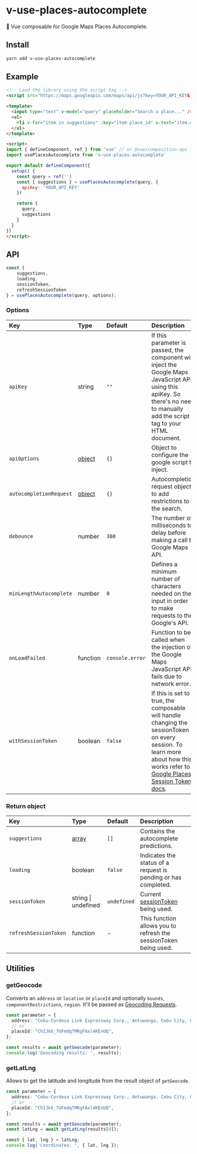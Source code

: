 # v-use-places-autocomplete

📍 Vue composable for Google Maps Places Autocomplete.

## Install

```sh
yarn add v-use-places-autocomplete
```

## Example

```html
<!-- Load the library using the script tag -->
<script src="https://maps.googleapis.com/maps/api/js?key=YOUR_API_KEY&libraries=places"></script>
```

```html
<template>
  <input type="text" v-model="query" placeholder="Search a place..." />
  <ul>
    <li v-for="item in suggestions" :key="item.place_id" v-text="item.description" />
  </ul>
</template>

<script>
import { defineComponent, ref } from 'vue' // or @vue/composition-api
import usePlacesAutocomplete from 'v-use-places-autocomplete'

export default defineComponent({
  setup() {
    const query = ref('')
    const { suggestions } = usePlacesAutocomplete(query, {
      apiKey: 'YOUR_API_KEY'
    })

    return {
      query,
      suggestions
    }
  }
})
</script>
```

## API

```js
const {
    suggestions,
    loading,
    sessionToken,
    refreshSessionToken
} = usePlacesAutocomplete(query, options);
```

### Options

| Key | Type | Default | Description |
| :----- | :-------- | :---------- | :---------- |
| `apiKey` | string | `""` | If this parameter is passed, the component will inject the Google Maps JavaScript API using this apiKey. So there's no need to manually add the script tag to your HTML document. |
| `apiOptions` | [object](https://developers.google.com/maps/documentation/javascript/localization) | `{}` | Object to configure the google script to inject. |
| `autocompletionRequest` | [object](https://developers.google.com/maps/documentation/javascript/reference/places-autocomplete-service#AutocompletionRequest) | `{}` | Autocompletion request object to add restrictions to the search. |
| `debounce` | number | `300` | The number of milliseconds to delay before making a call to Google Maps API. |
| `minLengthAutocomplete` | number | `0` | Defines a minimum number of characters needed on the input in order to make requests to the Google's API. |
| `onLoadFailed` | function | `console.error` | Function to be called when the injection of the Google Maps JavaScript API fails due to network error. |
| `withSessionToken` | boolean | `false` | If this is set to true, the composable will handle changing the sessionToken on every session. To learn more about how this works refer to [Google Places Session Token docs](https://developers.google.com/maps/documentation/places/web-service/session-tokens). |

### Return object

| Key | Type | Default | Description |
| :----- | :-------- | :---------- | :---------- |
| `suggestions` | [array](https://developers.google.com/maps/documentation/javascript/reference/places-autocomplete-service#AutocompletePrediction) | `[]` | Contains the autocomplete predictions. |
| `loading` | boolean | `false` | Indicates the status of a request is pending or has completed. |
| `sessionToken` | string \| undefined | `undefined` | Current [sessionToken](https://developers.google.com/maps/documentation/javascript/reference/places-autocomplete-service) being used. |
| `refreshSessionToken` | function | - | This function allows you to refresh the sessionToken being used. |

## Utilities

### getGeocode

Converts an `address` or `location` or `placeId` and optionally `bounds`, `componentRestrictions`, `region`. It'll be passed as [Geocoding Requests](https://developers.google.com/maps/documentation/javascript/geocoding#GeocodingRequests).

```typescript
const parameter = {
  address: "Cebu-Cordova Link Expressway Corp., Antuwanga, Cebu City, Cebu, Philippines",
  // or
  placeId: "ChIJk6_7UFmdqTMRgFAxl4KEnUQ",
};

const results = await getGeocode(parameter);
console.log('Geocoding results: ', results);
```

### getLatLng

Allows to get the latitude and longitude from the result object of `getGeocode`.

```typescript
const parameter = {
  address: "Cebu-Cordova Link Expressway Corp., Antuwanga, Cebu City, Cebu, Philippines",
  // or
  placeId: "ChIJk6_7UFmdqTMRgFAxl4KEnUQ",
};

const results = await getGeocode(parameter);
const latLng = await getLatLng(results[0]);

const { lat, lng } = latLng;
console.log('Coordinates: ', { lat, lng });
```
